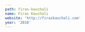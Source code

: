 ```yaml
---
path: firas-kauchali
name: Firas Kauchali
website: 'http://firaskauchali.com'
year: '2018'
---
```


